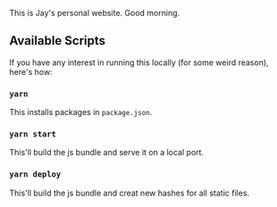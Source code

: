 This is Jay's personal website. Good morning.

## Available Scripts

If you have any interest in running this locally (for some weird reason), here's how:

### `yarn`
This installs packages in `package.json`.

### `yarn start`
This'll build the js bundle and serve it on a local port.

### `yarn deploy`
This'll build the js bundle and creat new hashes for all static files.
